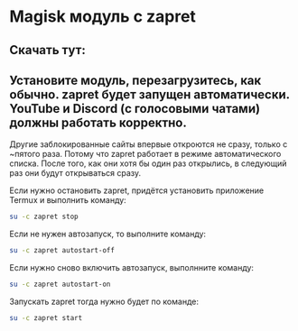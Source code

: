 # Magisk модуль с zapret

## Скачать тут: 

## Установите модуль, перезагрузитесь, как обычно. **zapret** будет запущен автоматически. YouTube и Discord (с голосовыми чатами) должны работать корректно.

Другие заблокированные сайты впервые откроются не сразу, только с ~пятого раза. Потому что zapret работает в режиме автоматического списка. После того, как они хотя бы один раз открылись, в следующий раз они будут открываться сразу.

Если нужно остановить zapret, придётся установить приложение Termux и выполнить команду:
```sh
su -c zapret stop
```
Если не нужен автозапуск, то выполните команду:
```sh
su -c zapret autostart-off
```
Если нужно сново включить автозапуск, выполнните команду:
```sh
su -c zapret autostart-on
```
Запускать zapret тогда нужно будет по команде:
```sh
su -c zapret start
```
